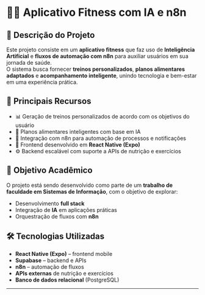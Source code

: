 # 🏋️‍♂️ Aplicativo Fitness com IA e n8n  

## 📌 Descrição do Projeto  
Este projeto consiste em um **aplicativo fitness** que faz uso de **Inteligência Artificial** e **fluxos de automação com n8n** para auxiliar usuários em sua jornada de saúde.  
O sistema busca fornecer **treinos personalizados**, **planos alimentares adaptados** e **acompanhamento inteligente**, unindo tecnologia e bem-estar em uma experiência prática.  

## 🚀 Principais Recursos  
- 📊 Geração de treinos personalizados de acordo com os objetivos do usuário  
- 🍎 Planos alimentares inteligentes com base em IA  
- 🔄 Integração com n8n para automação de processos e notificações  
- 📱 Frontend desenvolvido em **React Native (Expo)**  
- ⚙️ Backend escalável com suporte a APIs de nutrição e exercícios  

## 🎯 Objetivo Acadêmico  
O projeto está sendo desenvolvido como parte de um **trabalho de faculdade em Sistemas de Informação**, com o objetivo de explorar:  
- Desenvolvimento **full stack**  
- Integração de **IA** em aplicações práticas  
- Orquestração de fluxos com **n8n**  

## 🛠️ Tecnologias Utilizadas  
- **React Native (Expo)** – frontend mobile  
- **Supabase** – backend e APIs  
- **n8n** – automação de fluxos  
- **APIs externas** de nutrição e exercícios  
- **Banco de dados relacional** (PostgreSQL)  

---
